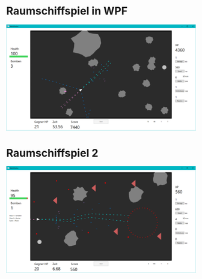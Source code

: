 # Raumschiffspiel in WPF

![alt text](https://raw.githubusercontent.com/Fynmar91/Raumschiffspiel/master/1.png)

# Raumschiffspiel 2
![alt text](https://raw.githubusercontent.com/Fynmar91/Raumschiffspiel/master/2.png)



